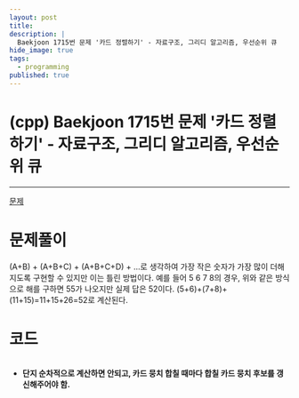 ```yaml
---
layout: post
title: 
description: |
  Baekjoon 1715번 문제 '카드 정렬하기' - 자료구조, 그리디 알고리즘, 우선순위 큐
hide_image: true
tags:
  - programming
published: true
---
```


# (cpp) Baekjoon 1715번 문제 '카드 정렬하기' - 자료구조, 그리디 알고리즘, 우선순위 큐
* * *
[문제](https://www.acmicpc.net/problem/1987)   
   
# 문제풀이
(A+B) + (A+B+C) + (A+B+C+D) + ...로 생각하여 가장 작은 숫자가 가장 많이 더해지도록 구현할 수 있지만 이는 틀린 방법이다. 
예를 들어 5 6 7 8의 경우, 위와 같은 방식으로 해를 구하면 55가 나오지만 실제 답은 52이다. (5+6)+(7+8)+(11+15)=11+15+26=52로 계산된다.   
   

   
# 코드
```cpp

```
* **단지 순차적으로 계산하면 안되고, 카드 뭉치 합칠 때마다 합칠 카드 뭉치 후보를 갱신해주어야 함.**
